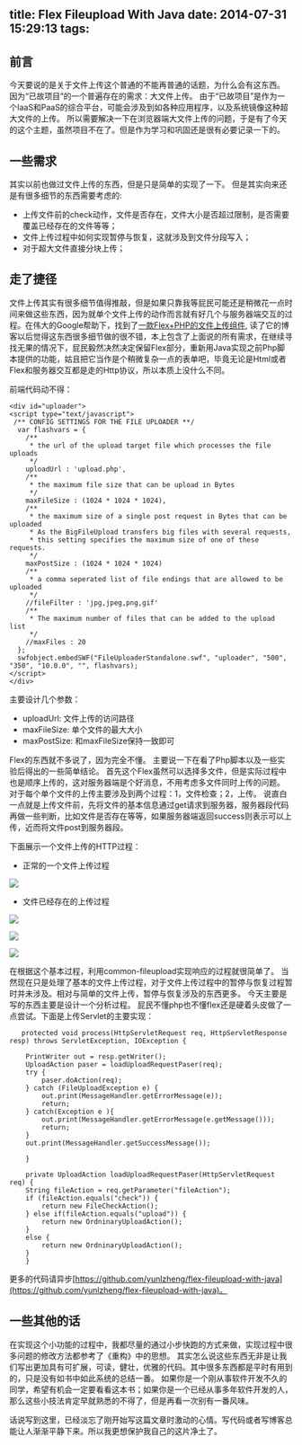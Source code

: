 title: Flex Fileupload With Java
date: 2014-07-31 15:29:13
tags:
---

## 前言

今天要说的是关于文件上传这个普通的不能再普通的话题，为什么会有这东西。 因为“已故项目”的一个普遍存在的需求：大文件上传。 由于“已故项目”是作为一个IaaS和PaaS的综合平台，可能会涉及到如各种应用程序，以及系统镜像这种超大文件的上传。 所以需要解决一下在浏览器端大文件上传的问题，于是有了今天的这个主题，虽然项目不在了。但是作为学习和巩固还是很有必要记录一下的。

## 一些需求

其实以前也做过文件上传的东西，但是只是简单的实现了一下。 但是其实向来还是有很多细节的东西需要考虑的:

* 上传文件前的check动作，文件是否存在，文件大小是否超过限制，是否需要覆盖已经存在的文件等等；
* 文件上传过程中如何实现暂停与恢复，这就涉及到文件分段写入；
* 对于超大文件直接分块上传；

## 走了捷径

文件上传其实有很多细节值得推敲，但是如果只靠我等屁民可能还是稍微花一点时间来做这些东西，因为就单个文件上传的动作而言就有好几个与服务器端交互的过程。在伟大的Google帮助下，找到了[一款Flex+PHP的文件上传组件](http://www.zehnet.de/2009/02/23/flex-fileupload-component/#more-264), 读了它的博客以后觉得这东西很多细节做的很不错，本上包含了上面说的所有需求，在继续寻找无果的情况下，屁民毅然决然决定保留Flex部分，重新用Java实现之前Php脚本提供的功能，姑且把它当作是个稍微复杂一点的表单吧，毕竟无论是Html或者Flex和服务器交互都是走的Http协议，所以本质上没什么不同。

前端代码动不得：

	<div id="uploader">
	<script type="text/javascript">
	 /** CONFIG SETTINGS FOR THE FILE UPLOADER **/
	  var flashvars = {
	  	/**
		 * the url of the upload target file which processes the file uploads
		 */
		uploadUrl : 'upload.php',
	  	/**
		 * the maximum file size that can be upload in Bytes
		 */
		maxFileSize : (1024 * 1024 * 1024),
	  	/**
		 * the maximum size of a single post request in Bytes that can be uploaded
		 * As the BigFileUpload transfers big files with several requests,
		 * this setting specifies the maximum size of one of these requests.
		 */
		maxPostSize : (1024 * 1024 * 1024)
	  	/**
		 * a comma seperated list of file endings that are allowed to be uploaded
		 */
		//fileFilter : 'jpg,jpeg,png,gif'
	  	/**
		 * The maximum number of files that can be added to the upload list
		 */
		//maxFiles : 20
	  };
	  swfobject.embedSWF("FileUploaderStandalone.swf", "uploader", "500", "350", "10.0.0", "", flashvars);
	</script>
	</div>

主要设计几个参数：

* uploadUrl: 文件上传的访问路径
* maxFileSize: 单个文件的最大大小
* maxPostSize: 和maxFileSize保持一致即可

Flex的东西就不多说了，因为完全不懂。 主要说一下在看了Php脚本以及一些实验后得出的一些简单结论。
首先这个Flex虽然可以选择多文件，但是实际过程中也是顺序上传的，这对服务器端是个好消息，不用考虑多文件同时上传的问题。 对于每个单个文件的上传主要涉及到两个过程：1，文件检查；2，上传。 说直白一点就是上传文件前，先将文件的基本信息通过get请求到服务器，服务器段代码再做一些判断，比如文件是否存在等等，如果服务器端返回success则表示可以上传，近而将文件post到服务器段。

下面展示一个文件上传的HTTP过程：

* 正常的一个文件上传过程

![](https://31.media.tumblr.com/78ff9b1ae05d7cec18736caec5aecde9/tumblr_inline_n2dsw1kd8k1sosno0.png)

* 文件已经存在的上传过程

![](https://31.media.tumblr.com/531b66058b198b4e10e37f500d74e889/tumblr_inline_n2dswfnQ8v1sosno0.png)

![](https://31.media.tumblr.com/b3640b3262db53c2cc93050d42df9662/tumblr_inline_n2dswtMV591sosno0.png)

![](https://31.media.tumblr.com/44415a1086ddfe6917f642960ab33ab4/tumblr_inline_n2dsx665y81sosno0.png)

在根据这个基本过程，利用common-fileupload实现响应的过程就很简单了。 当然现在只是处理了基本的文件上传过程，对于文件上传过程中的暂停与恢复过程暂时并未涉及。相对与简单的文件上传，暂停与恢复涉及的东西更多。 今天主要是写的东西主要是设计一个分析过程。 屁民不懂php也不懂flex还是硬着头皮做了一点尝试。下面是上传Servlet的主要实现：

	   protected void process(HttpServletRequest req, HttpServletResponse resp) throws ServletException, IOException {

		PrintWriter out = resp.getWriter();
		UploadAction paser = loadUploadRequestPaser(req);
		try {
		    paser.doAction(req);
		} catch (FileUploadException e) {
		    out.print(MessageHandler.getErrorMessage(e));
		    return;
		} catch(Exception e ){
		    out.print(MessageHandler.getErrorMessage(e.getMessage()));
		    return;
		}
		out.print(MessageHandler.getSuccessMessage());

	    }

	    private UploadAction loadUploadRequestPaser(HttpServletRequest req) {
		String fileAction = req.getParameter("fileAction");
		if (fileAction.equals("check")) {
		    return new FileCheckAction();
		} else if(fileAction.equals("upload")) {
		    return new OrdninaryUploadAction();
		}
		else {
		    return new OrdninaryUploadAction();
		}
	    }

更多的代码请异步[https://github.com/yunlzheng/flex-fileupload-with-java](https://github.com/yunlzheng/flex-fileupload-with-java)。

## 一些其他的话

在实现这个小功能的过程中，我都尽量的通过小步快跑的方式来做，实现过程中很多问题的修改方法都参考了《重构》中的思想。 其实怎么说这些东西无非是让我们写出更加具有可扩展，可读，健壮，优雅的代码。其中很多东西都是平时有用到的，只是没有如书中如此系统的总结一番。 如果你是一个刚从事软件开发不久的同学，希望有机会一定要看看这本书；如果你是一个已经从事多年软件开发的人，那么这些小技法肯定早就熟悉的不得了，但是再看一次别有一番风味。

话说写到这里，已经淡忘了刚开始写这篇文章时激动的心情。写代码或者写博客总能让人渐渐平静下来。所以我更想保护我自己的这片净土了。
